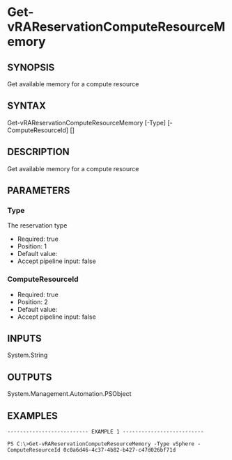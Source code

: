 # Get-vRAReservationComputeResourceMemory

## SYNOPSIS
    
Get available memory for a compute resource

## SYNTAX
 Get-vRAReservationComputeResourceMemory [-Type] <String> [-ComputeResourceId] <String> [<CommonParameters>]     

## DESCRIPTION

Get available memory for a compute resource

## PARAMETERS


### Type

The reservation type

* Required: true
* Position: 1
* Default value: 
* Accept pipeline input: false

### ComputeResourceId


* Required: true
* Position: 2
* Default value: 
* Accept pipeline input: false

## INPUTS

System.String

## OUTPUTS

System.Management.Automation.PSObject

## EXAMPLES
```
-------------------------- EXAMPLE 1 --------------------------

PS C:\>Get-vRAReservationComputeResourceMemory -Type vSphere -ComputeResourceId 0c0a6d46-4c37-4b82-b427-c47d026bf71d
```

